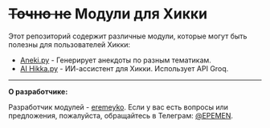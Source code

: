 # ~~Точно не~~ Модули для Хикки

Этот репозиторий содержит различные модули, которые могут быть полезны для пользователей Хикки:

- [Aneki.py](https://github.com/eremeyko/ne_Hikka/blob/master/Aneki.py) - Генерирует анекдоты по разным тематикам.
- [AI Hikka.py](https://github.com/eremeyko/ne_Hikka/blob/master/AI%20Hikka.py) - ИИ-ассистент для Хикки. Использует API Groq.

---

**О разработчике:**

Разработчик модулей - [eremeyko](https://github.com/eremeyko). 
Если у вас есть вопросы или предложения, пожалуйста, обращайтесь в Телеграм: [@EPEMEN](https://t.me/EPEMEN).
